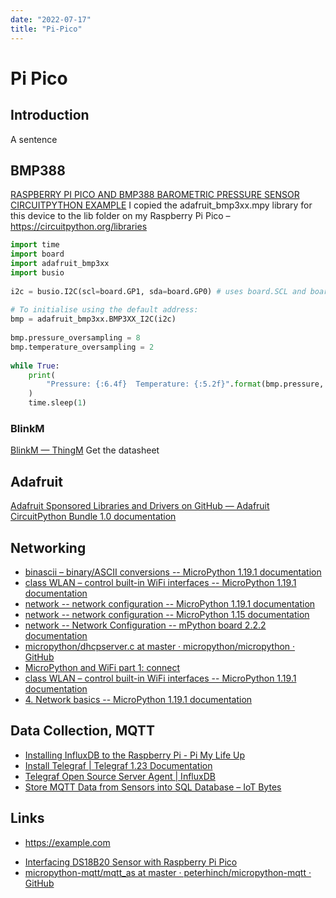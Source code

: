 ```yaml
---
date: "2022-07-17"
title: "Pi-Pico"
---
```


<!-- markdownlint-disable MD025 -->
# Pi Pico
<!-- markdownlint-enable MD025 -->

## Introduction

A sentence

## BMP388

[RASPBERRY PI PICO AND BMP388 BAROMETRIC PRESSURE SENSOR CIRCUITPYTHON EXAMPLE](https://www.rp2040learning.com/code/circuitpython/raspberry-pi-pico-and-bmp388-barometric-pressure-sensor-circuitpython-example.php)
I copied the adafruit_bmp3xx.mpy library for this device to the lib folder on my Raspberry Pi Pico – https://circuitpython.org/libraries
```python
import time
import board
import adafruit_bmp3xx
import busio
 
i2c = busio.I2C(scl=board.GP1, sda=board.GP0) # uses board.SCL and board.SDA
 
# To initialise using the default address:
bmp = adafruit_bmp3xx.BMP3XX_I2C(i2c)
 
bmp.pressure_oversampling = 8
bmp.temperature_oversampling = 2
 
while True:
    print(
        "Pressure: {:6.4f}  Temperature: {:5.2f}".format(bmp.pressure, bmp.temperature)
    )
    time.sleep(1)
```

### BlinkM

[BlinkM — ThingM](https://thingm.com/products/blinkm)
Get the datasheet

## Adafruit

[Adafruit Sponsored Libraries and Drivers on GitHub — Adafruit CircuitPython Bundle 1.0 documentation](https://docs.circuitpython.org/projects/bundle/en/latest/drivers.html)

## Networking

* [binascii – binary/ASCII conversions -- MicroPython 1.19.1 documentation](https://docs.micropython.org/en/latest/library/binascii.html)
* [class WLAN – control built-in WiFi interfaces -- MicroPython 1.19.1 documentation](https://docs.micropython.org/en/latest/library/network.WLAN.html)
* [network -- network configuration -- MicroPython 1.19.1 documentation](https://docs.micropython.org/en/latest/library/network.html)
* [network -- network configuration -- MicroPython 1.15 documentation](https://docs.openmv.io/library/network.html#common-network-adapter-interface)
* [network -- Network Configuration -- mPython board 2.2.2 documentation](https://mpython.readthedocs.io/en/latest/library/micropython/network.html)
* [micropython/dhcpserver.c at master · micropython/micropython · GitHub](https://github.com/micropython/micropython/blob/master/shared/netutils/dhcpserver.c)
* [MicroPython and WiFi part 1: connect](http://staff.ltam.lu/feljc/electronics/uPython/uPy_WiFi_01.pdf)
* [class WLAN – control built-in WiFi interfaces -- MicroPython 1.19.1 documentation](https://docs.micropython.org/en/latest/library/network.WLAN.html)
* [4. Network basics -- MicroPython 1.19.1 documentation](https://docs.micropython.org/en/latest/esp8266/tutorial/network_basics.html)

## Data Collection, MQTT

* [Installing InfluxDB to the Raspberry Pi - Pi My Life Up](https://pimylifeup.com/raspberry-pi-influxdb/)
* [Install Telegraf | Telegraf 1.23 Documentation](https://docs.influxdata.com/telegraf/v1.23/install/)
* [Telegraf Open Source Server Agent | InfluxDB](https://www.influxdata.com/time-series-platform/telegraf/)
* [Store MQTT Data from Sensors into SQL Database – IoT Bytes](https://iotbytes.wordpress.com/store-mqtt-data-from-sensors-into-sql-database/)

## Links

<!-- markdownlint-disable MD034 -->
* https://example.com
<!-- markdownlint-enable MD034 -->
* [Interfacing DS18B20 Sensor with Raspberry Pi Pico](https://how2electronics.com/interfacing-ds18b20-sensor-with-raspberry-pi-pico/)
* [micropython-mqtt/mqtt_as at master · peterhinch/micropython-mqtt · GitHub](https://github.com/peterhinch/micropython-mqtt/tree/master/mqtt_as)